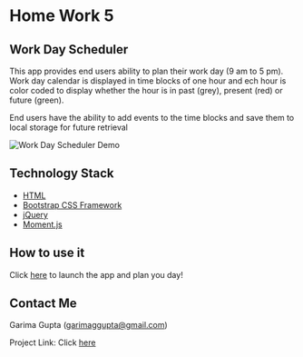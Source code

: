 # Home Work 5
## Work Day Scheduler

This app provides end users ability to plan their work day (9 am to 5 pm).
Work day calendar is displayed in time blocks of one hour and ech hour is color coded 
to display whether the hour is in past (grey), present (red) or future (green).  
  
End users have the ability to add events to the time blocks and save them to local storage for future retrieval

![Work Day Scheduler Demo](./Assets/Work-Day-Scheduler.gif)

## Technology Stack
* [HTML](https://www.w3schools.com/html/)
* [Bootstrap CSS Framework](https://www.getbootstrap.com)
* [jQuery](https://jquery.com)
* [Moment.js](https://momentjs.com/)

## How to use it
Click [here](https://garimaggupta.github.io/hw5/) to launch the app and plan you day!

## Contact Me
Garima Gupta ([garimaggupta@gmail.com](mailto:garimaggupta@gmail.com))  
  
Project Link: Click [here](https://github.com/garimagguta/hw5/)